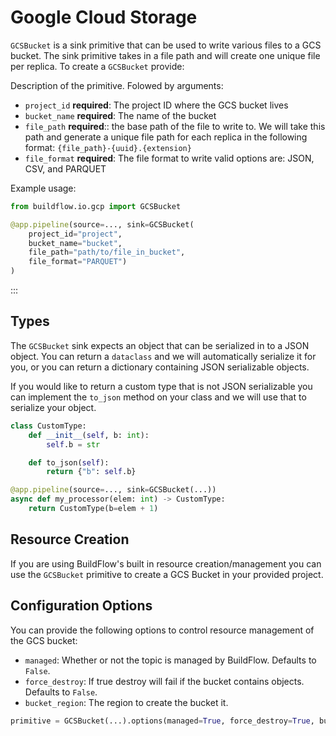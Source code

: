 # Google Cloud Storage

`GCSBucket` is a sink primitive that can be used to write various files to a GCS bucket.  The sink primitive takes in a file path and will create one unique file per replica. To create a `GCSBucket` provide:

Description of the primitive. Folowed by arguments:

- `project_id` **required**: The project ID where the GCS bucket lives
- `bucket_name` **required**: The name of the bucket
- `file_path` **required**:: the base path of the file to write to. We will take this path and generate a unique file path for each replica in the following format: `{file_path}-{uuid}.{extension}`
- `file_format` **required**: The file format to write valid options are: JSON, CSV, and PARQUET

Example usage:

```python
from buildflow.io.gcp import GCSBucket

@app.pipeline(source=..., sink=GCSBucket(
    project_id="project",
    bucket_name="bucket",
    file_path="path/to/file_in_bucket",
    file_format="PARQUET")
)
```

:::

## Types
The `GCSBucket` sink expects an object that can be serialized in to a JSON object. You can return a `dataclass` and we will automatically serialize it for you, or you can return a dictionary containing JSON serializable objects.

If you would like to return a custom type that is not JSON serializable you can implement the `to_json` method on your class and we will use that to serialize your object.

```python
class CustomType:
    def __init__(self, b: int):
        self.b = str

    def to_json(self):
        return {"b": self.b}

@app.pipeline(source=..., sink=GCSBucket(...))
async def my_processor(elem: int) -> CustomType:
    return CustomType(b=elem + 1)
```

## Resource Creation

If you are using BuildFlow's built in resource creation/management you can use the `GCSBucket` primitive to create a GCS Bucket in your provided project.


## Configuration Options

You can provide the following options to control resource management of the GCS bucket:

- `managed`: Whether or not the topic is managed by BuildFlow. Defaults to `False`.
- `force_destroy`: If true destroy will fail if the bucket contains objects. Defaults to `False`.
- `bucket_region`: The region to create the bucket it.


```python
primitive = GCSBucket(...).options(managed=True, force_destroy=True, bucket_region="US")
```
